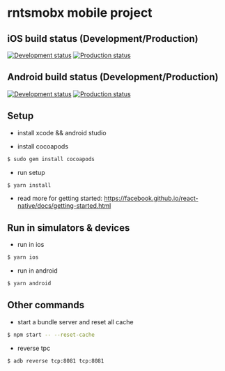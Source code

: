 # rntsmobx mobile project

## iOS build status (Development/Production)

[![Development status](https://build.appcenter.ms/v0.1/apps/05cb5ba2-1d53-439d-ae5a-f34f281827ce/branches/develop/badge)](https://appcenter.ms/orgs/rntsmobx/apps/rntsmobx/build/branches/develop) [![Production status](https://build.appcenter.ms/v0.1/apps/05cb5ba2-1d53-439d-ae5a-f34f281827ce/branches/production/badge)](https://appcenter.ms/orgs/rntsmobx/apps/rntsmobx/build/branches/production)

## Android build status (Development/Production)

[![Development status](https://build.appcenter.ms/v0.1/apps/ff5f5a23-a243-4e09-9d8e-267e38c4e7a7/branches/develop/badge)](https://appcenter.ms/orgs/rntsmobx/apps/rntsmobxAndroid/build/branches/develop) [![Production status](https://build.appcenter.ms/v0.1/apps/ff5f5a23-a243-4e09-9d8e-267e38c4e7a7/branches/production/badge)](https://appcenter.ms/orgs/rntsmobx/apps/rntsmobxAndroid/build/branches/production)

## Setup

- install xcode && android studio

- install cocoapods

```sh
$ sudo gem install cocoapods
```

- run setup

```sh
$ yarn install
```

- read more for getting started: https://facebook.github.io/react-native/docs/getting-started.html

## Run in simulators & devices

- run in ios

```sh
$ yarn ios
```

- run in android

```sh
$ yarn android
```

## Other commands

- start a bundle server and reset all cache

```sh
$ npm start -- --reset-cache
```

- reverse tpc

```sh
$ adb reverse tcp:8081 tcp:8081
```
